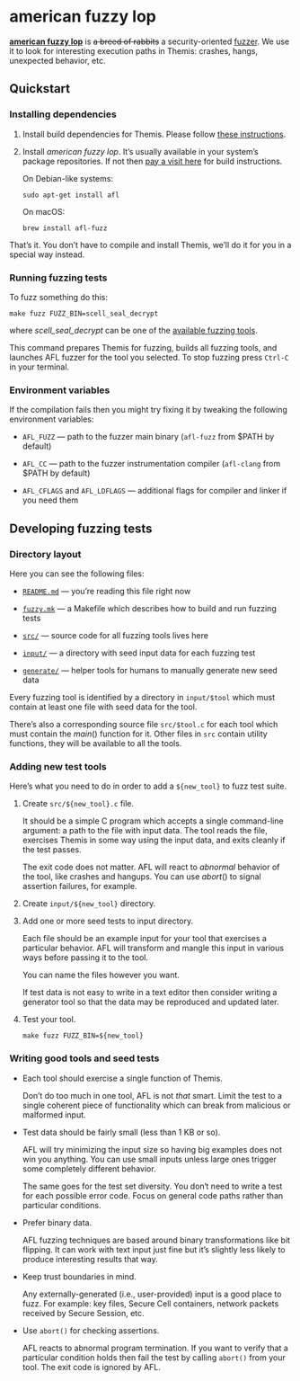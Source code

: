american fuzzy lop
==================

[**american fuzzy lop**][afl]
is ~~a breed of rabbits~~ a security-oriented [fuzzer].
We use it to look for interesting execution paths in Themis:
crashes, hangs, unexpected behavior, etc.

[afl]: http://lcamtuf.coredump.cx/afl/
[fuzzer]: https://en.wikipedia.org/wiki/Fuzzing

## Quickstart

### Installing dependencies

 1. Install build dependencies for Themis.
    Please follow [these instructions][build].

 2. Install _american fuzzy lop_.
    It’s usually available in your system’s package repositories.
    If not then [pay a visit here][afl] for build instructions.

    On Debian-like systems:

    ```
    sudo apt-get install afl
    ```

    On macOS:

    ```
    brew install afl-fuzz
    ```

That’s it.
You don’t have to compile and install Themis,
we’ll do it for you in a special way instead.

[build]: https://github.com/cossacklabs/themis/wiki/Building-and-installing

### Running fuzzing tests

To fuzz something do this:

```
make fuzz FUZZ_BIN=scell_seal_decrypt
```

where _scell_seal_decrypt_ can be one of the [available fuzzing tools].

This command prepares Themis for fuzzing,
builds all fuzzing tools,
and launches AFL fuzzer for the tool you selected.
To stop fuzzing press `Ctrl-C` in your terminal.

[available fuzzing tools]: input

### Environment variables

If the compilation fails
then you might try fixing it
by tweaking the following environment variables:

  - `AFL_FUZZ` —
    path to the fuzzer main binary
    (`afl-fuzz` from $PATH by default)

  - `AFL_CC` —
    path to the fuzzer instrumentation compiler
    (`afl-clang` from $PATH by default)

  - `AFL_CFLAGS` and `AFL_LDFLAGS` —
    additional flags for compiler and linker
    if you need them

## Developing fuzzing tests

### Directory layout

Here you can see the following files:

  - [`README.md`](README.md) —
    you’re reading this file right now

  - [`fuzzy.mk`](fuzzy.mk) —
    a Makefile which describes how to build and run fuzzing tests

  - [`src/`](src) —
    source code for all fuzzing tools lives here

  - [`input/`](input) —
    a directory with seed input data for each fuzzing test

  - [`generate/`](generate) —
    helper tools for humans to manually generate new seed data

Every fuzzing tool is identified by a directory in `input/$tool`
which must contain at least one file with seed data for the tool.

There’s also a corresponding source file `src/$tool.c` for each tool
which must contain the _main_() function for it.
Other files in `src` contain utility functions,
they will be available to all the tools.

### Adding new test tools

Here’s what you need to do
in order to add a `${new_tool}` to fuzz test suite.

 1. Create `src/${new_tool}.c` file.

    It should be a simple C program
    which accepts a single command-line argument:
    a path to the file with input data.
    The tool reads the file,
    exercises Themis in some way using the input data,
    and exits cleanly if the test passes.

    The exit code does not matter.
    AFL will react to _abnormal_ behavior of the tool,
    like crashes and hangups.
    You can use _abort_() to signal assertion failures,
    for example.

 2. Create `input/${new_tool}` directory.

 3. Add one or more seed tests to input directory.

    Each file should be an example input for your tool
    that exercises a particular behavior.
    AFL will transform and mangle this input in various ways
    before passing it to the tool.

    You can name the files however you want.

    If test data is not easy to write in a text editor
    then consider writing a generator tool
    so that the data may be reproduced and updated later.

 4. Test your tool.

    ```
    make fuzz FUZZ_BIN=${new_tool}
    ```

### Writing good tools and seed tests

  - Each tool should exercise a single function of Themis.

    Don’t do too much in one tool, AFL is not _that_ smart.
    Limit the test to a single coherent piece of functionality
    which can break from malicious or malformed input.

  - Test data should be fairly small (less than 1 KB or so).

    AFL will try minimizing the input size
    so having big examples does not win you anything.
    You can use small inputs
    unless large ones trigger some completely different behavior.

    The same goes for the test set diversity.
    You don‘t need to write a test for each possible error code.
    Focus on general code paths rather than particular conditions.

  - Prefer binary data.

    AFL fuzzing techniques are based around binary transformations
    like bit flipping.
    It can work with text input just fine
    but it’s slightly less likely
    to produce interesting results that way.

  - Keep trust boundaries in mind.

    Any externally-generated
    (i.e., user-provided)
    input is a good place to fuzz.
    For example:
    key files,
    Secure Cell containers,
    network packets received by Secure Session,
    etc.

  - Use `abort()` for checking assertions.

    AFL reacts to abnormal program termination.
    If you want to verify that a particular condition holds
    then fail the test by calling `abort()` from your tool.
    The exit code is ignored by AFL.
